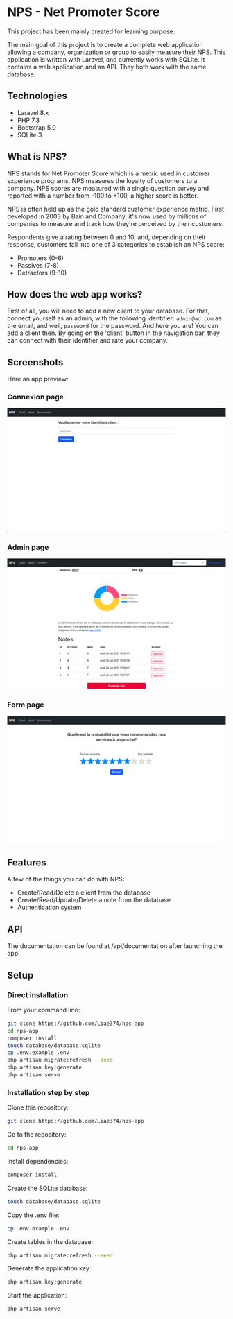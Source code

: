 # NPS - Net Promoter Score 

This project has been mainly created for learning purpose.

The main goal of this project is to create a complete web application allowing a company, organization or group to easily measure their NPS. 
This application is written with Laravel, and currently works with SQLite. It contains a web application and an API. They both work with the same database. 

## Technologies

- Laravel 8.x
- PHP 7.3 
- Bootstrap 5.0
- SQLite 3

## What is NPS?

NPS stands for Net Promoter Score which is a metric used in customer experience programs. NPS measures the loyalty of customers to a company. NPS scores are measured with a single question survey and reported with a number from -100 to +100, a higher score is better.

NPS is often held up as the gold standard customer experience metric. First developed in 2003 by Bain and Company, it's now used by millions of companies to measure and track how they're perceived by their customers. 

Respondents give a rating between 0 and 10, and, depending on their response, customers fall into one of 3 categories to establish an NPS score:
- Promoters (0-6)
- Passives (7-8)
- Detractors (9-10)

## How does the web app works?

First of all, you will need to add a new client to your database. For that, connect yourself as an admin, with the following identifier: `admin@ad.com` as the email, and well, `password` for the password. 
And here you are! You can add a client then. By going on the 'client' button in the navigation bar, they can connect with their identifier and rate your company.

## Screenshots

Here an app preview:

### Connexion page
![1](screenshots/1.png)

### Admin page
![2](screenshots/2.png)

### Form page
![3](screenshots/3.png)

## Features

A few of the things you can do with NPS:
- Create/Read/Delete a client from the database
- Create/Read/Update/Delete a note from the database
- Authentication system

## API

The documentation can be found at /api/documentation after launching the app.

## Setup

### Direct installation

From your command line:
```bash
git clone https://github.com/Liae374/nps-app
cd nps-app 
composer install
touch database/database.sqlite
cp .env.example .env
php artisan migrate:refresh --seed
php artisan key:generate
php artisan serve
```

### Installation step by step

Clone this repository:
```bash
git clone https://github.com/Liae374/nps-app
```

Go to the repository:
```bash
cd nps-app 
```

Install dependencies:
```bash
composer install
```

Create the SQLite database:
```bash
touch database/database.sqlite
```

Copy the .env file:
```bash
cp .env.example .env
```

Create tables in the database:
```bash
php artisan migrate:refresh --seed
```

Generate the application key:
```bash
php artisan key:generate
```

Start the application:
```bash
php artisan serve
```
